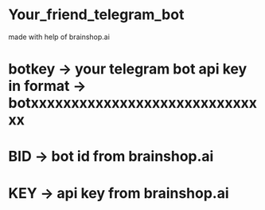 # Your_friend_telegram_bot

made with help of brainshop.ai

# botkey -> your telegram bot api key in format -> botxxxxxxxxxxxxxxxxxxxxxxxxxxxxxx 
# BID -> bot id from brainshop.ai 
# KEY -> api key from brainshop.ai
